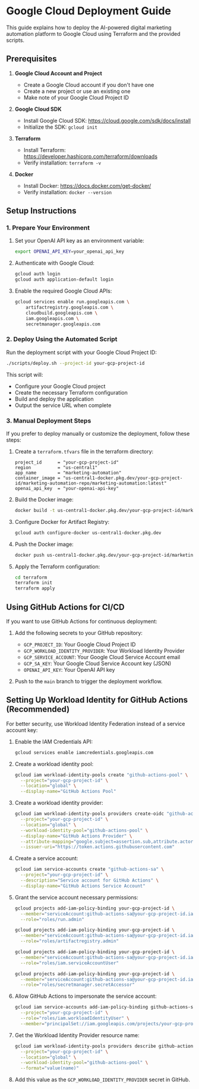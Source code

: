 # Google Cloud Deployment Guide

This guide explains how to deploy the AI-powered digital marketing automation platform to Google Cloud using Terraform and the provided scripts.

## Prerequisites

1. **Google Cloud Account and Project**
   - Create a Google Cloud account if you don't have one
   - Create a new project or use an existing one
   - Make note of your Google Cloud Project ID

2. **Google Cloud SDK**
   - Install Google Cloud SDK: https://cloud.google.com/sdk/docs/install
   - Initialize the SDK: `gcloud init`

3. **Terraform**
   - Install Terraform: https://developer.hashicorp.com/terraform/downloads
   - Verify installation: `terraform -v`

4. **Docker**
   - Install Docker: https://docs.docker.com/get-docker/
   - Verify installation: `docker --version`

## Setup Instructions

### 1. Prepare Your Environment

1. Set your OpenAI API key as an environment variable:
   ```bash
   export OPENAI_API_KEY=your_openai_api_key
   ```

2. Authenticate with Google Cloud:
   ```bash
   gcloud auth login
   gcloud auth application-default login
   ```

3. Enable the required Google Cloud APIs:
   ```bash
   gcloud services enable run.googleapis.com \
       artifactregistry.googleapis.com \
       cloudbuild.googleapis.com \
       iam.googleapis.com \
       secretmanager.googleapis.com
   ```

### 2. Deploy Using the Automated Script

Run the deployment script with your Google Cloud Project ID:

```bash
./scripts/deploy.sh --project-id your-gcp-project-id
```

This script will:
- Configure your Google Cloud project
- Create the necessary Terraform configuration
- Build and deploy the application
- Output the service URL when complete

### 3. Manual Deployment Steps

If you prefer to deploy manually or customize the deployment, follow these steps:

1. Create a `terraform.tfvars` file in the terraform directory:
   ```
   project_id      = "your-gcp-project-id"
   region          = "us-central1"
   app_name        = "marketing-automation"
   container_image = "us-central1-docker.pkg.dev/your-gcp-project-id/marketing-automation-repo/marketing-automation:latest"
   openai_api_key  = "your-openai-api-key"
   ```

2. Build the Docker image:
   ```bash
   docker build -t us-central1-docker.pkg.dev/your-gcp-project-id/marketing-automation-repo/marketing-automation:latest .
   ```

3. Configure Docker for Artifact Registry:
   ```bash
   gcloud auth configure-docker us-central1-docker.pkg.dev
   ```

4. Push the Docker image:
   ```bash
   docker push us-central1-docker.pkg.dev/your-gcp-project-id/marketing-automation-repo/marketing-automation:latest
   ```

5. Apply the Terraform configuration:
   ```bash
   cd terraform
   terraform init
   terraform apply
   ```

## Using GitHub Actions for CI/CD

If you want to use GitHub Actions for continuous deployment:

1. Add the following secrets to your GitHub repository:
   - `GCP_PROJECT_ID`: Your Google Cloud Project ID
   - `GCP_WORKLOAD_IDENTITY_PROVIDER`: Your Workload Identity Provider 
   - `GCP_SERVICE_ACCOUNT`: Your Google Cloud Service Account email
   - `GCP_SA_KEY`: Your Google Cloud Service Account key (JSON)
   - `OPENAI_API_KEY`: Your OpenAI API key

2. Push to the `main` branch to trigger the deployment workflow.

## Setting Up Workload Identity for GitHub Actions (Recommended)

For better security, use Workload Identity Federation instead of a service account key:

1. Enable the IAM Credentials API:
   ```bash
   gcloud services enable iamcredentials.googleapis.com
   ```

2. Create a workload identity pool:
   ```bash
   gcloud iam workload-identity-pools create "github-actions-pool" \
     --project="your-gcp-project-id" \
     --location="global" \
     --display-name="GitHub Actions Pool"
   ```

3. Create a workload identity provider:
   ```bash
   gcloud iam workload-identity-pools providers create-oidc "github-actions-provider" \
     --project="your-gcp-project-id" \
     --location="global" \
     --workload-identity-pool="github-actions-pool" \
     --display-name="GitHub Actions Provider" \
     --attribute-mapping="google.subject=assertion.sub,attribute.actor=assertion.actor,attribute.repository=assertion.repository" \
     --issuer-uri="https://token.actions.githubusercontent.com"
   ```

4. Create a service account:
   ```bash
   gcloud iam service-accounts create "github-actions-sa" \
     --project="your-gcp-project-id" \
     --description="Service account for GitHub Actions" \
     --display-name="GitHub Actions Service Account"
   ```

5. Grant the service account necessary permissions:
   ```bash
   gcloud projects add-iam-policy-binding your-gcp-project-id \
     --member="serviceAccount:github-actions-sa@your-gcp-project-id.iam.gserviceaccount.com" \
     --role="roles/run.admin"
   
   gcloud projects add-iam-policy-binding your-gcp-project-id \
     --member="serviceAccount:github-actions-sa@your-gcp-project-id.iam.gserviceaccount.com" \
     --role="roles/artifactregistry.admin"
   
   gcloud projects add-iam-policy-binding your-gcp-project-id \
     --member="serviceAccount:github-actions-sa@your-gcp-project-id.iam.gserviceaccount.com" \
     --role="roles/iam.serviceAccountUser"
   
   gcloud projects add-iam-policy-binding your-gcp-project-id \
     --member="serviceAccount:github-actions-sa@your-gcp-project-id.iam.gserviceaccount.com" \
     --role="roles/secretmanager.secretAccessor"
   ```

6. Allow GitHub Actions to impersonate the service account:
   ```bash
   gcloud iam service-accounts add-iam-policy-binding github-actions-sa@your-gcp-project-id.iam.gserviceaccount.com \
     --project="your-gcp-project-id" \
     --role="roles/iam.workloadIdentityUser" \
     --member="principalSet://iam.googleapis.com/projects/your-gcp-project-number/locations/global/workloadIdentityPools/github-actions-pool/attribute.repository/your-github-org/your-repo"
   ```

7. Get the Workload Identity Provider resource name:
   ```bash
   gcloud iam workload-identity-pools providers describe github-actions-provider \
     --project="your-gcp-project-id" \
     --location="global" \
     --workload-identity-pool="github-actions-pool" \
     --format="value(name)"
   ```
   
8. Add this value as the `GCP_WORKLOAD_IDENTITY_PROVIDER` secret in GitHub.